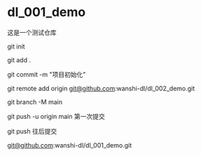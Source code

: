 # dl_001_demo
这是一个测试仓库

git init

git add .

git commit -m "项目初始化"

git remote add origin git@github.com:wanshi-dl/dl_002_demo.git

git branch -M main

git push -u origin main
第一次提交

git push
往后提交


git@github.com:wanshi-dl/dl_001_demo.git
